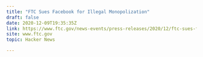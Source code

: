 ```yaml
---
title: "FTC Sues Facebook for Illegal Monopolization"
draft: false
date: 2020-12-09T19:35:35Z
link: https://www.ftc.gov/news-events/press-releases/2020/12/ftc-sues-facebook-illegal-monopolization?utm_medium=RSS&utm_source=hune
site: www.ftc.gov
topic: Hacker News  

---
```

